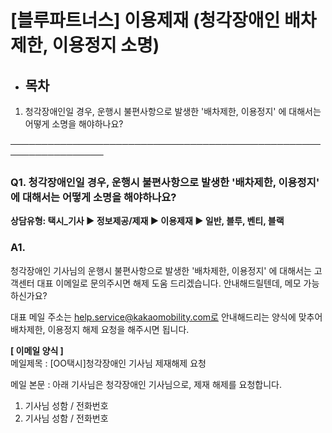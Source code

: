 # [블루파트너스] 이용제재 (청각장애인 배차제한, 이용정지 소명)

* **목차**
  ------

1. 청각장애인일 경우, 운행시 불편사항으로 발생한 '배차제한, 이용정지' 에 대해서는 어떻게 소명을 해야하나요?

─────────────────────────────────────────────────────────────────

### **Q1. 청각장애인일 경우, 운행시 불편사항으로 발생한 '배차제한, 이용정지' 에 대해서는 어떻게 소명을 해야하나요?**

**상담유형: 택시\_기사 ▶ 정보제공/제재 ▶ 이용제재 ▶ 일반, 블루, 벤티, 블랙**

### **A1.**

청각장애인 기사님의 운행시 불편사항으로 발생한 '배차제한, 이용정지' 에 대해서는 고객센터 대표 이메일로 문의주시면 해제 도움 드리겠습니다. 안내해드릴텐데, 메모 가능하신가요?

대표 메일 주소는 [help.service@kakaomobility.com로](mailto:help.service@kakaomobility.com%EB%A1%9C) 안내해드리는 양식에 맞추어 배차제한, 이용정지 해제 요청을 해주시면 됩니다.

**[ 이메일 양식 ]**  
메일제목 : [OO택시]청각장애인 기사님 제재해제 요청

메일 본문 : 아래 기사님은 청각장애인 기사님으로, 제재 해제를 요청합니다.  
1. 기사님 성함 / 전화번호  
2. 기사님 성함 / 전화번호